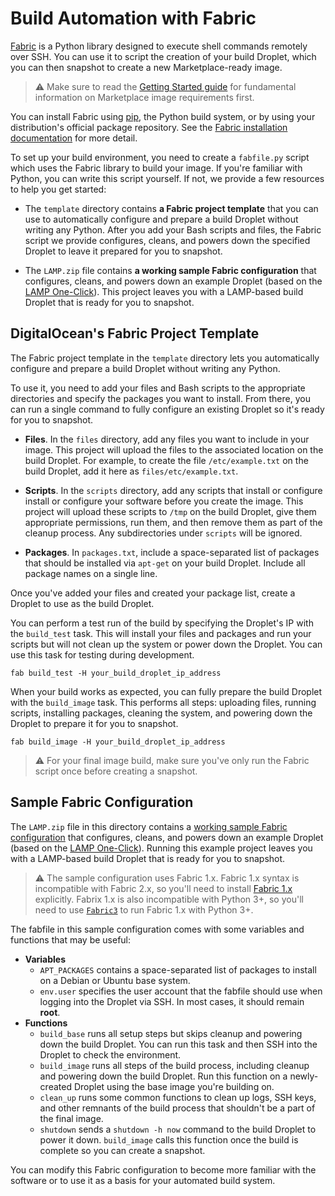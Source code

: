 # Build Automation with Fabric

[Fabric](http://www.fabfile.org/index.html) is a Python library designed to execute shell commands remotely over SSH. You can use it to script the creation of your build Droplet, which you can then snapshot to create a new Marketplace-ready image.

> :warning: Make sure to read the [Getting Started guide](../getting-started.md) for fundamental information on Marketplace image requirements first.

You can install Fabric using [pip](https://pip.pypa.io/en/stable/), the Python build system, or by using your distribution's official package repository. See the [Fabric installation documentation](http://www.fabfile.org/installing.html) for more detail.

To set up your build environment, you need to create a `fabfile.py` script which uses the Fabric library to build your image. If you're familiar with Python, you can write this script yourself. If not, we provide a few resources to help you get started:

* The `template` directory contains **a Fabric project template** that you can use to automatically configure and prepare a build Droplet without writing any Python. After you add your Bash scripts and files, the Fabric script we provide configures, cleans, and powers down the specified Droplet to leave it prepared for you to snapshot.

* The `LAMP.zip` file contains **a working sample Fabric configuration** that configures, cleans, and powers down an example Droplet (based on the [LAMP One-Click](https://marketplace.digitalocean.com/apps/lamp)). This project leaves you with a LAMP-based build Droplet that is ready for you to snapshot.

## DigitalOcean's Fabric Project Template

The Fabric project template in the `template` directory lets you automatically configure and prepare a build Droplet without writing any Python.

To use it, you need to add your files and Bash scripts to the appropriate directories and specify the packages you want to install. From there, you can run a single command to fully configure an existing Droplet so it's ready for you to snapshot.

* **Files**. In the `files` directory, add any files you want to include in your image. This project will upload the files to the associated location on the build Droplet. For example, to create the file `/etc/example.txt` on the build Droplet, add it here as `files/etc/example.txt`.

* **Scripts**. In the `scripts` directory, add any scripts that install or configure install or configure your software before you create the image. This project will upload these scripts to `/tmp` on the build Droplet, give them appropriate permissions, run them, and then remove them as part of the cleanup process. Any subdirectories under `scripts` will be ignored.

* **Packages**. In `packages.txt`, include a space-separated list of packages that should be installed via `apt-get` on your build Droplet. Include all package names on a single line.

Once you've added your files and created your package list, create a Droplet to use as the build Droplet.

You can perform a test run of the build by specifying the Droplet's IP with the `build_test` task. This will install your files and packages and run your scripts but will not clean up the system or power down the Droplet. You can use this task for testing during development.

```
fab build_test -H your_build_droplet_ip_address
```

When your build works as expected, you can fully prepare the build Droplet with the `build_image` task. This performs all steps: uploading files, running scripts, installing packages, cleaning the system, and powering down the Droplet to prepare it for you to snapshot.

```
fab build_image -H your_build_droplet_ip_address
```

> :warning: For your final image build, make sure you've only run the Fabric script once before creating a snapshot.

## Sample Fabric Configuration

The `LAMP.zip` file in this directory contains a [working sample Fabric configuration](LAMP.zip) that configures, cleans, and powers down an example Droplet (based on the [LAMP One-Click](https://marketplace.digitalocean.com/apps/lamp)). Running this example project leaves you with a LAMP-based build Droplet that is ready for you to snapshot.

>  :warning: The sample configuration uses Fabric 1.x. Fabric 1.x syntax is incompatible with Fabric 2.x, so you'll need to install [Fabric 1.x](http://www.fabfile.org/installing-1.x.html) explicitly. Fabrix 1.x is also incompatible with Python 3+, so you'll need to use [`Fabric3`](https://pypi.org/project/Fabric3/) to run Fabric 1.x with Python 3+.

The fabfile in this sample configuration comes with some variables and functions that may be useful:

* **Variables**
  * `APT_PACKAGES` contains a space-separated list of packages to install on a Debian or Ubuntu base system.
  * `env.user` specifies the user account that the fabfile should use when logging into the Droplet via SSH. In most cases, it should remain **root**.
* **Functions**
  * `build_base` runs all setup steps but skips cleanup and powering down the build Droplet. You can run this task and then SSH into the Droplet to check the environment.
  * `build_image` runs all steps of the build process, including cleanup and powering down the build Droplet. Run this function on a newly-created Droplet using the base image you're building on.
  * `clean_up` runs some common functions to clean up logs, SSH keys, and other remnants of the build process that shouldn't be a part of the final image.
  * `shutdown` sends a `shutdown -h now` command to the build Droplet to power it down. `build_image` calls this function once the build is complete so you can create a snapshot.

You can modify this Fabric configuration to become more familiar with the software or to use it as a basis for your automated build system.
